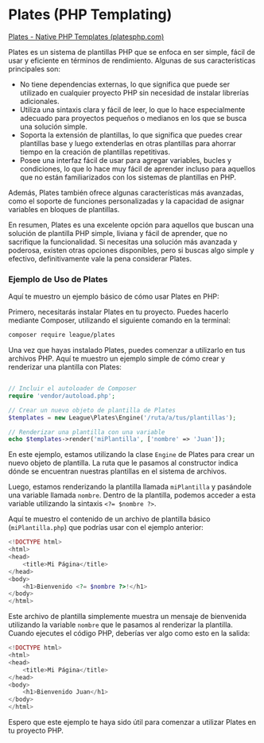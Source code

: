 # Plates (PHP Templating)

[Plates - Native PHP Templates (platesphp.com)](https://platesphp.com/)

Plates es un sistema de plantillas PHP que se enfoca en ser simple, fácil de usar y eficiente en términos de rendimiento. Algunas de sus características principales son:

-   No tiene dependencias externas, lo que significa que puede ser utilizado en cualquier proyecto PHP sin necesidad de instalar librerías adicionales.
-   Utiliza una sintaxis clara y fácil de leer, lo que lo hace especialmente adecuado para proyectos pequeños o medianos en los que se busca una solución simple.
-   Soporta la extensión de plantillas, lo que significa que puedes crear plantillas base y luego extenderlas en otras plantillas para ahorrar tiempo en la creación de plantillas repetitivas.
-   Posee una interfaz fácil de usar para agregar variables, bucles y condiciones, lo que lo hace muy fácil de aprender incluso para aquellos que no están familiarizados con los sistemas de plantillas en PHP.

Además, Plates también ofrece algunas características más avanzadas, como el soporte de funciones personalizadas y la capacidad de asignar variables en bloques de plantillas.

En resumen, Plates es una excelente opción para aquellos que buscan una solución de plantilla PHP simple, liviana y fácil de aprender, que no sacrifique la funcionalidad. Si necesitas una solución más avanzada y poderosa, existen otras opciones disponibles, pero si buscas algo simple y efectivo, definitivamente vale la pena considerar Plates.

### Ejemplo de Uso de Plates

Aquí te muestro un ejemplo básico de cómo usar Plates en PHP:

Primero, necesitarás instalar Plates en tu proyecto. Puedes hacerlo mediante Composer, utilizando el siguiente comando en la terminal:

```bash
composer require league/plates
```

Una vez que hayas instalado Plates, puedes comenzar a utilizarlo en tus archivos PHP. Aquí te muestro un ejemplo simple de cómo crear y renderizar una plantilla con Plates:

```php

// Incluir el autoloader de Composer
require 'vendor/autoload.php';

// Crear un nuevo objeto de plantilla de Plates
$templates = new League\Plates\Engine('/ruta/a/tus/plantillas');

// Renderizar una plantilla con una variable
echo $templates->render('miPlantilla', ['nombre' => 'Juan']);
```

En este ejemplo, estamos utilizando la clase `Engine` de Plates para crear un nuevo objeto de plantilla. La ruta que le pasamos al constructor indica dónde se encuentran nuestras plantillas en el sistema de archivos.

Luego, estamos renderizando la plantilla llamada `miPlantilla` y pasándole una variable llamada `nombre`. Dentro de la plantilla, podemos acceder a esta variable utilizando la sintaxis `<?= $nombre ?>`.

Aquí te muestro el contenido de un archivo de plantilla básico (`miPlantilla.php`) que podrías usar con el ejemplo anterior:

```php
<!DOCTYPE html>
<html>
<head>
	<title>Mi Página</title>
</head>
<body>
	<h1>Bienvenido <?= $nombre ?>!</h1>
</body>
</html>
```


Este archivo de plantilla simplemente muestra un mensaje de bienvenida utilizando la variable `nombre` que le pasamos al renderizar la plantilla. Cuando ejecutes el código PHP, deberías ver algo como esto en la salida:

```php
<!DOCTYPE html>
<html>
<head>
	<title>Mi Página</title>
</head>
<body>
	<h1>Bienvenido Juan</h1>
</body>
</html>
```


Espero que este ejemplo te haya sido útil para comenzar a utilizar Plates en tu proyecto PHP.